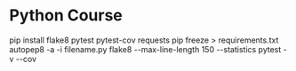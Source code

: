# Python Course


pip install flake8 pytest pytest-cov requests
pip freeze > requirements.txt
autopep8 -a -i filename.py
flake8 --max-line-length 150 --statistics
pytest -v --cov
